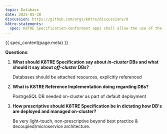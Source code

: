 ```yaml
---
topic: Database
date: 2025-05-30
discussion: https://github.com/orgs/k8tre/discussions/9
k8tre-statements:
  spec: K8TRE Specification-conformant apps shall allow the use of the default DB. A K8TRE should integrate with an organisation's existing databases where appropriate.
---
```


{{ spec_content(page.meta) }}

**Questions**:

1. **What should K8TRE Specification say about *in-cluster* DBs and what should it say about *off-cluster* DBs?**

    Databases should be attached resources, explicitly referenced

2. **What is K8TRE Reference Implementation doing regarding DBs?**

    PostrgeSQL DB needed on-cluster as part of default deployment

3. **How prescriptive should K8TRE Specification be in dictating how DB's are deployed and managed on-cluster?**

    Be very light-touch, non-prescriptive beyond best practice & decoupled/microservice architecture.
